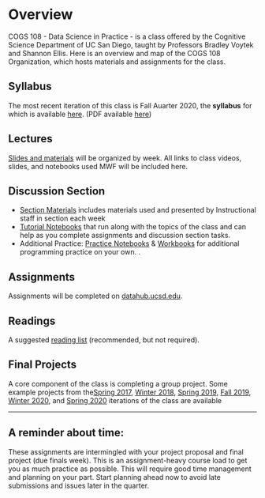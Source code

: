 # Overview

COGS 108 - Data Science in Practice - is a class offered by the Cognitive Science Department of UC San Diego, taught by Professors Bradley Voytek and Shannon Ellis. Here is an overview and map of the COGS 108 Organization, which hosts materials and assignments for the class.

## Syllabus 

The most recent iteration of this class is Fall Auarter 2020, the **syllabus** for which is available [here](https://github.com/COGS108/Overview/blob/master/COGS108-Syllabus.md). (PDF available [here](https://github.com/COGS108/Overview/blob/master/COGS108-Syllabus.pdf))


## Lectures

[Slides and materials](https://github.com/COGS108/Lectures-Fa20) will be organized by week. All links to class videos, slides, and notebooks used MWF will be included here.

## Discussion Section

* [Section Materials](https://github.com/COGS108/Section-Fa20) includes materials used and presented by Instructional staff in section each week
* [Tutorial Notebooks](https://github.com/COGS108/Tutorials) that run along with the topics of the class and can help as you complete assignments and discussion section tasks.
* Additional Practice: [Practice Notebooks](https://github.com/COGS108/Workbooks) & [Workbooks](https://github.com/COGS108/Section_Workbooks) for additional programming practice on your own. .

## Assignments

Assignments will be completed on [datahub.ucsd.edu](http://datahub.ucsd.edu).

## Readings

A suggested [reading list](https://github.com/COGS108/Readings) (recommended, but not required).

## Final Projects

A core component of the class is completing a group project. Some example projects from the[Spring 2017](https://github.com/COGS108/FinalProjects-Sp17), [Winter 2018](https://github.com/COGS108/FinalProjects-Wi18), [Spring 2019](https://github.com/COGS108/FinalProjects-Sp19), [Fall 2019](https://github.com/COGS108/FinalProjects-Fa19), [Winter 2020](https://github.com/COGS108/FinalProjects-Wi20), and [Spring 2020](https://github.com/COGS108/FinalProjects-Sp20) iterations of the class are available

---

## A reminder about time: 

These assignments are intermingled with your project proposal and final project (due finals week). This is an assignment-heavy course load to get you as much practice as possible. This will require good time management and planning on your part. Start planning ahead now to avoid late submissions and issues later in the quarter.